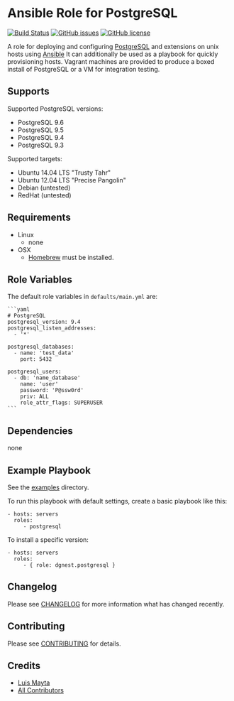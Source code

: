 # Ansible Role for PostgreSQL

[![Build Status](https://travis-ci.org/dgnest/ansible-role-postgresql.svg)](https://travis-ci.org/hadenlabs/ansible-role-postgresql)
[![GitHub issues](https://img.shields.io/dgnest/issues/dgnest/ansible-role-postgresql.svg)](https://github.com/hadenlabs/ansible-role-postgresql/issues)
[![GitHub license](https://img.shields.io/github/license/mashape/apistatus.svg?style=flat-square)](LICENSE)


A role for deploying and configuring [PostgreSQL][link-postgresql]
and extensions on unix hosts using [Ansible][link-ansible]
It can additionally be used as a playbook for quickly provisioning hosts.
Vagrant machines are provided to produce a boxed install of PostgreSQL or a VM for integration testing.

## Supports

Supported PostgreSQL versions:

- PostgreSQL 9.6
- PostgreSQL 9.5
- PostgreSQL 9.4
- PostgreSQL 9.3

Supported targets:
- Ubuntu 14.04 LTS "Trusty Tahr"
- Ubuntu 12.04 LTS "Precise Pangolin"
- Debian (untested)
- RedHat (untested)

## Requirements

 - Linux
   - none
 - OSX
   - [Homebrew][link-brew] must be installed.


## Role Variables

The default role variables in `defaults/main.yml` are:

    ```yaml
    # PostgreSQL
    postgresql_version: 9.4
    postgresql_listen_addresses:
      - '*'

    postgresql_databases:
      - name: 'test_data'
        port: 5432

    postgresql_users:
      - db: 'name_database'
        name: 'user'
        password: 'P@ssw0rd'
        priv: ALL
        role_attr_flags: SUPERUSER
    ```

## Dependencies

none

## Example Playbook

See the [examples](./examples/) directory.

To run this playbook with default settings, create a basic playbook like this:

    - hosts: servers
      roles:
         - postgresql

To install a specific version:

    - hosts: servers
      roles:
         - { role: dgnest.postgresql }


## Changelog

Please see [CHANGELOG](CHANGELOG.md) for more information what has changed recently.

## Contributing

Please see [CONTRIBUTING](CONTRIBUTING.md) for details.

## Credits

- [Luis Mayta][link-author]
- [All Contributors][link-contributors]

[svg-travis]: https://travis-ci.org/dgnest/ansible-role-postgresql.svg
[link-travis]: https://travis-ci.org/hadenlabs/ansible-role-postgresql
[svg-waffle]: https://badge.waffle.io/dgnest/ansible-role-postgresql.svg?label=ready&title=Ready
[link-waffle]: http://waffle.io/hadenlabs/ansible-role-postgresql
[svg-issues]: https://img.shields.io/dgnest/issues/dgnest/ansible-role-postgresql.svg
[link-issues]: https://github.com/hadenlabs/ansible-role-postgresql/issues

[link-postgresql]: http://www.postgresql.org/
[link-brew]: http://brew.sh/
[link-ansible]: http://www.ansibleworks.com/

[link-author]: https://github.com/luismayta
[link-contributors]: contributors
